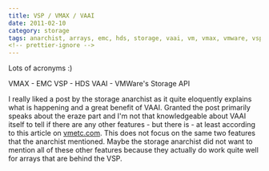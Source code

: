 ```yaml
---
title: VSP / VMAX / VAAI
date: 2011-02-10
category: storage
tags: anarchist, arrays, emc, hds, storage, vaai, vm, vmax, vmware, vsp
<!-- prettier-ignore -->
---
```


Lots of acronyms :)

VMAX - EMC VSP - HDS VAAI - VMWare's Storage API

I really liked a post by the storage anarchist as it quite eloquently explains what is happening and a great benefit of VAAI. Granted the post primarily speaks about the eraze part and I'm not that knowledgeable about VAAI itself to tell if there are any other features - but there is - at least according to this article on [vmetc.com](http://vmetc.com/2010/06/20/what-is-vaai-and-what-does-it-mean-for-virtualization/ "vaai vmetc"). This does not focus on the same two features that the anarchist mentioned. Maybe the storage anarchist did not want to mention all of these other features because they actually do work quite well for arrays that are behind the VSP.
